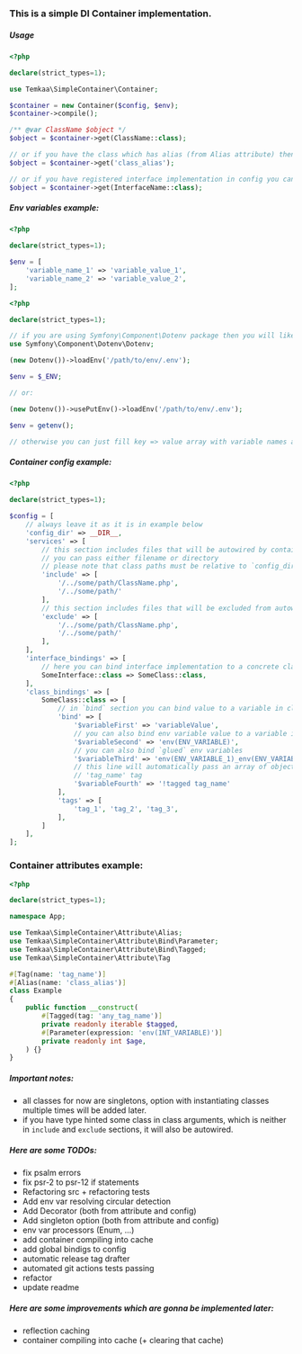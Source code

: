 ### This is a simple DI Container implementation.

##### Usage
```php
<?php

declare(strict_types=1);

use Temkaa\SimpleContainer\Container;

$container = new Container($config, $env);
$container->compile();

/** @var ClassName $object */
$object = $container->get(ClassName::class);

// or if you have the class which has alias (from Alias attribute) then you can get its instance by alias
$object = $container->get('class_alias');

// or if you have registered interface implementation in config you can get class which implements interface by calling
$object = $container->get(InterfaceName::class);
```

##### Env variables example:
```php
<?php

declare(strict_types=1);

$env = [
    'variable_name_1' => 'variable_value_1',
    'variable_name_2' => 'variable_value_2',
];
```

```php
<?php

declare(strict_types=1);

// if you are using Symfony\Component\Dotenv package then you will likely should do something like:
use Symfony\Component\Dotenv\Dotenv;

(new Dotenv())->loadEnv('/path/to/env/.env');

$env = $_ENV;

// or:

(new Dotenv())->usePutEnv()->loadEnv('/path/to/env/.env');

$env = getenv();

// otherwise you can just fill key => value array with variable names and values (they are all must be strings!).
```

##### Container config example:
```php
<?php

declare(strict_types=1);

$config = [
    // always leave it as it is in example below
    'config_dir' => __DIR__,
    'services' => [
        // this section includes files that will be autowired by container
        // you can pass either filename or directory
        // please note that class paths must be relative to `config_dir` path
        'include' => [
            '/../some/path/ClassName.php',
            '/../some/path/'
        ],
        // this section includes files that will be excluded from autowiring by container
        'exclude' => [
            '/../some/path/ClassName.php',
            '/../some/path/'
        ],
    ],
    'interface_bindings' => [
        // here you can bind interface implementation to a concrete class 
        SomeInterface::class => SomeClass::class,
    ],
    'class_bindings' => [
        SomeClass::class => [
            // in `bind` section you can bind value to a variable in class constructor
            'bind' => [
                '$variableFirst' => 'variableValue',
                // you can also bind env variable value to a variable in class constructor
                '$variableSecond' => 'env(ENV_VARIABLE)',
                // you can also bind `glued` env variables
                '$variableThird' => 'env(ENV_VARIABLE_1)_env(ENV_VARIABLE_2)',
                // this line will automatically pass an array of objects which have 
                // 'tag_name' tag
                '$variableFourth' => '!tagged tag_name'
            ],
            'tags' => [
                'tag_1', 'tag_2', 'tag_3',
            ],
        ]
    ],
];
```

### Container attributes example:
```php
<?php

declare(strict_types=1);

namespace App;

use Temkaa\SimpleContainer\Attribute\Alias;
use Temkaa\SimpleContainer\Attribute\Bind\Parameter;
use Temkaa\SimpleContainer\Attribute\Bind\Tagged;
use Temkaa\SimpleContainer\Attribute\Tag

#[Tag(name: 'tag_name')]
#[Alias(name: 'class_alias')]
class Example
{
    public function __construct(
        #[Tagged(tag: 'any_tag_name')]
        private readonly iterable $tagged,
        #[Parameter(expression: 'env(INT_VARIABLE)')]
        private readonly int $age,
    ) {}
}

```

##### Important notes:
- all classes for now are singletons, option with instantiating classes multiple times will be added later.
- if you have type hinted some class in class arguments, which is neither in `include` and `exclude` sections, it will also be autowired.

##### Here are some TODOs:
- fix psalm errors
- fix psr-2 to psr-12 if statements
- Refactoring src + refactoring tests
- Add env var resolving circular detection
- Add Decorator (both from attribute and config)
- Add singleton option (both from attribute and config)
- env var processors (Enum, ...)
- add container compiling into cache
- add global bindigs to config
- automatic release tag drafter
- automated git actions tests passing
- refactor
- update readme

##### Here are some improvements which are gonna be implemented later:
- reflection caching
- container compiling into cache (+ clearing that cache)

